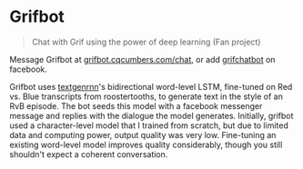 # Grifbot
> Chat with Grif using the power of deep learning (Fan project)

Message Grifbot at [grifbot.cqcumbers.com/chat](https://grifbot.cqcumbers.com/chat), or add [grifchatbot](https://www.facebook.com/grifchatbot/) on facebook.

Grifbot uses [textgenrnn](https://github.com/minimaxir/textgenrnn)'s bidirectional word-level LSTM, fine-tuned on Red vs. Blue transcripts from roostertooths, to generate text in the style of an RvB episode. The bot seeds this model with a facebook messenger message and replies with the dialogue the model generates. Initially, grifbot used a character-level model that I trained from scratch, but due to limited data and computing power, output quality was very low. Fine-tuning an existing word-level model improves quality considerably, though you still shouldn't expect a coherent conversation.
